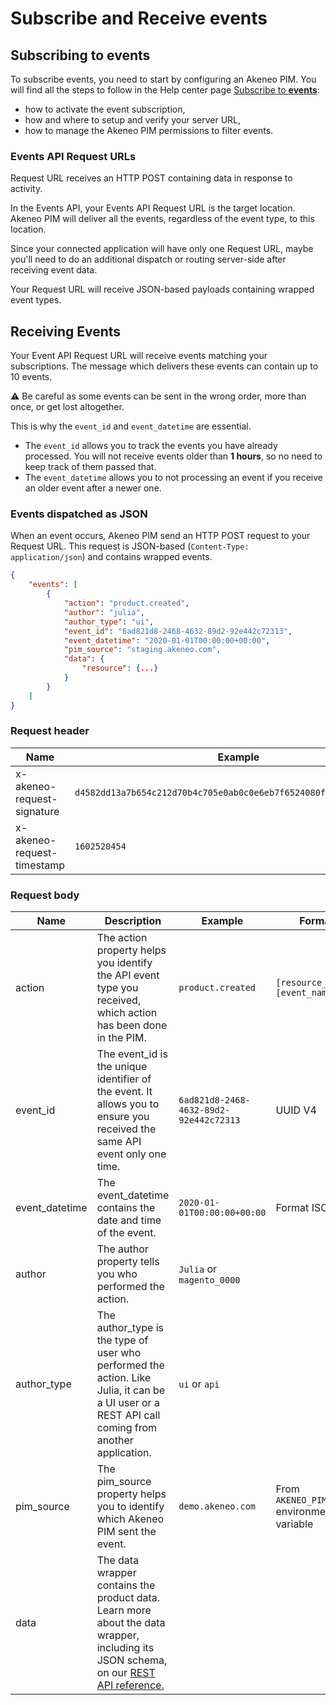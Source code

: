 # Subscribe and Receive events

## Subscribing to events

To subscribe events, you need to start by configuring an Akeneo PIM. 
You will find all the steps to follow in the Help center page [Subscribe to **events**](https://help.akeneo.com/pim/serenity/articles/manage-event-subscription.html):
- how to activate the event subscription,
- how and where to setup and verify your server URL,
- how to manage the Akeneo PIM permissions to filter events.

### Events API Request URLs

Request URL receives an HTTP POST containing data in response to activity.

In the Events API, your Events API Request URL is the target location. Akeneo PIM will deliver all the events, regardless of the event type, to this location.

Since your connected application will have only one Request URL, maybe you'll need to do an additional dispatch or routing server-side after receiving event data.

Your Request URL will receive JSON-based payloads containing wrapped event types.


## Receiving Events

Your Event API Request URL will receive events matching your subscriptions. The message which delivers these events can contain up to 10 events.

:warning: Be careful as some events can be sent in the wrong order, more than once, or get lost altogether. 

This is why the `event_id` and `event_datetime` are essential.
- The `event_id` allows you to track the events you have already processed. You will not receive events older than **1 hours**, so no need to keep track of them passed that.
- The `event_datetime` allows you to not processing an event if you receive an older event after a newer one.


### Events dispatched as JSON

When an event occurs, Akeneo PIM send an HTTP POST request to your Request URL. 
This request is JSON-based (`Content-Type: application/json`) and contains wrapped events. 

```json
{
    "events": [
        {
            "action": "product.created",
            "author": "julia",
            "author_type": "ui",
            "event_id": "6ad821d8-2468-4632-89d2-92e442c72313",
            "event_datetime": "2020-01-01T00:00:00+00:00",
            "pim_source": "staging.akeneo.com",
            "data": {
                "resource": {...}
            }
        }
    ]
}
```

### Request header

| Name | Example | Format |
| ---- | ------- | ------ |
| x-akeneo-request-signature | `d4582dd13a7b654c212d70b4c705e0ab0c0e6eb7f6524080f4d39121f88e6061` | |
| x-akeneo-request-timestamp | `1602520454` | Unix timestamp in seconds |

### Request body

| Name | Description | Example | Format |
| ---- | ----------- | ------- | ------ |
| action | The action property helps you identify the API event type you received, which action has been done in the PIM. | `product.created` | `[resource_name].[event_name]` |
| event_id | The event_id is the unique identifier of the event. It allows you to ensure you received the same API event only one time. | `6ad821d8-2468-4632-89d2-92e442c72313` | UUID V4|
| event_datetime | The event_datetime contains the date and time of the event. | `2020-01-01T00:00:00+00:00` | Format ISO 8601 |
| author | The author property tells you who performed the action. | `Julia` or `magento_0000` | |
| author_type | The author_type is the type of user who performed the action. Like Julia, it can be a UI user or a REST API call coming from another application. | `ui` or `api` | |
| pim_source | The pim_source property helps you to identify which Akeneo PIM sent the event. | `demo.akeneo.com` | From `AKENEO_PIM_URL` environment variable |
| data | The data wrapper contains the product data. Learn more about the data wrapper, including its JSON schema, on our [REST API reference.](/api-reference.html#get_products) | | |

